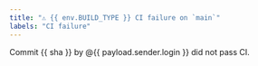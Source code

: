 ```yaml
---
title: "⚠ {{ env.BUILD_TYPE }} CI failure on `main`"
labels: "CI failure"
---
```


Commit {{ sha }} by @{{ payload.sender.login }} did not pass CI.
